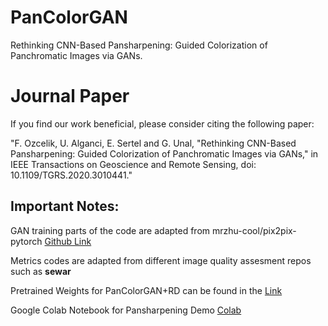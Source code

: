 # PanColorGAN
 Rethinking CNN-Based Pansharpening: Guided Colorization of Panchromatic Images via GANs.
# Journal Paper
 If you find our work beneficial, please consider citing the following paper:
 
"F. Ozcelik, U. Alganci, E. Sertel and G. Unal, "Rethinking CNN-Based Pansharpening: Guided Colorization of Panchromatic Images via GANs," in IEEE Transactions on Geoscience and Remote Sensing, doi: 10.1109/TGRS.2020.3010441."


## Important Notes:
GAN training parts of the code are adapted from mrzhu-cool/pix2pix-pytorch [Github Link](https://github.com/mrzhu-cool/pix2pix-pytorch)

Metrics codes are adapted from different image quality assesment repos such as **sewar**

Pretrained Weights for PanColorGAN+RD can be found in the [Link](https://drive.google.com/file/d/1F4iCyeC_5OXWada3UW780YgXx-63GQno/view?usp=sharing)

Google Colab Notebook for Pansharpening Demo [Colab](https://colab.research.google.com/drive/1N5lvyHLSbhbCOVmCtz5LL_9oGKuN1OUu)
